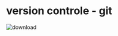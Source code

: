 # version controle - git 
![download](https://github.com/user-attachments/assets/f50c00cd-d0a1-47cd-b6e8-c90f429acdf5)


